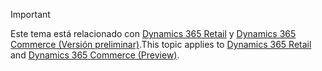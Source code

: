 > [!IMPORTANT]
> <span data-ttu-id="b94a5-101">Este tema está relacionado con [Dynamics 365 Retail](../index.md) y [Dynamics 365 Commerce (Versión preliminar)](../../commerce/index.md).</span><span class="sxs-lookup"><span data-stu-id="b94a5-101">This topic applies to [Dynamics 365 Retail](../index.md) and [Dynamics 365 Commerce (Preview)](../../commerce/index.md).</span></span>
